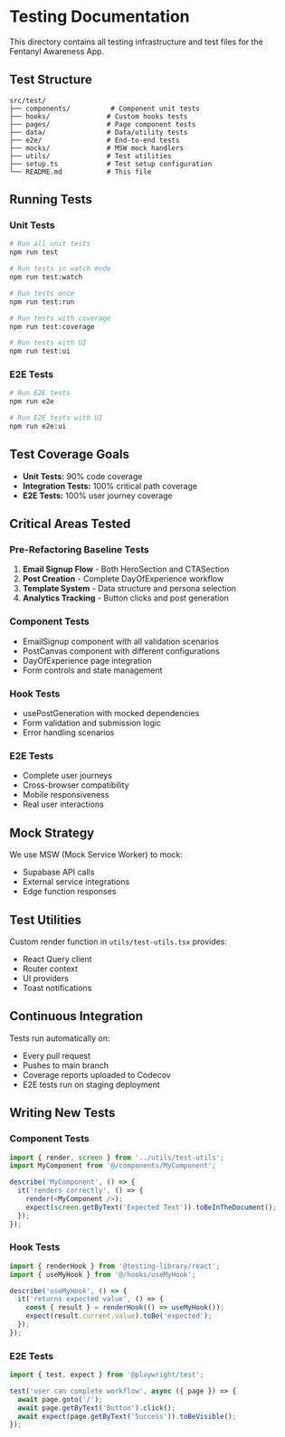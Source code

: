 
# Testing Documentation

This directory contains all testing infrastructure and test files for the Fentanyl Awareness App.

## Test Structure

```
src/test/
├── components/          # Component unit tests
├── hooks/              # Custom hooks tests
├── pages/              # Page component tests
├── data/               # Data/utility tests
├── e2e/                # End-to-end tests
├── mocks/              # MSW mock handlers
├── utils/              # Test utilities
├── setup.ts            # Test setup configuration
└── README.md           # This file
```

## Running Tests

### Unit Tests
```bash
# Run all unit tests
npm run test

# Run tests in watch mode
npm run test:watch

# Run tests once
npm run test:run

# Run tests with coverage
npm run test:coverage

# Run tests with UI
npm run test:ui
```

### E2E Tests
```bash
# Run E2E tests
npm run e2e

# Run E2E tests with UI
npm run e2e:ui
```

## Test Coverage Goals

- **Unit Tests:** 90% code coverage
- **Integration Tests:** 100% critical path coverage
- **E2E Tests:** 100% user journey coverage

## Critical Areas Tested

### Pre-Refactoring Baseline Tests
1. **Email Signup Flow** - Both HeroSection and CTASection
2. **Post Creation** - Complete DayOfExperience workflow
3. **Template System** - Data structure and persona selection
4. **Analytics Tracking** - Button clicks and post generation

### Component Tests
- EmailSignup component with all validation scenarios
- PostCanvas component with different configurations
- DayOfExperience page integration
- Form controls and state management

### Hook Tests
- usePostGeneration with mocked dependencies
- Form validation and submission logic
- Error handling scenarios

### E2E Tests
- Complete user journeys
- Cross-browser compatibility
- Mobile responsiveness
- Real user interactions

## Mock Strategy

We use MSW (Mock Service Worker) to mock:
- Supabase API calls
- External service integrations
- Edge function responses

## Test Utilities

Custom render function in `utils/test-utils.tsx` provides:
- React Query client
- Router context
- UI providers
- Toast notifications

## Continuous Integration

Tests run automatically on:
- Every pull request
- Pushes to main branch
- Coverage reports uploaded to Codecov
- E2E tests run on staging deployment

## Writing New Tests

### Component Tests
```typescript
import { render, screen } from '../utils/test-utils';
import MyComponent from '@/components/MyComponent';

describe('MyComponent', () => {
  it('renders correctly', () => {
    render(<MyComponent />);
    expect(screen.getByText('Expected Text')).toBeInTheDocument();
  });
});
```

### Hook Tests
```typescript
import { renderHook } from '@testing-library/react';
import { useMyHook } from '@/hooks/useMyHook';

describe('useMyHook', () => {
  it('returns expected value', () => {
    const { result } = renderHook(() => useMyHook());
    expect(result.current.value).toBe('expected');
  });
});
```

### E2E Tests
```typescript
import { test, expect } from '@playwright/test';

test('user can complete workflow', async ({ page }) => {
  await page.goto('/');
  await page.getByText('Button').click();
  await expect(page.getByText('Success')).toBeVisible();
});
```
